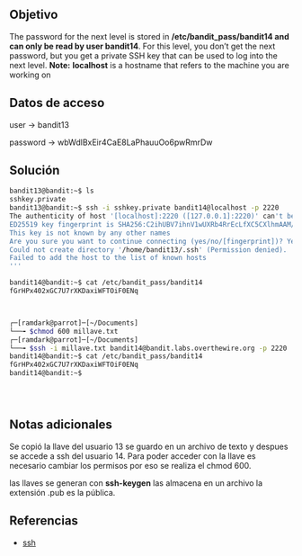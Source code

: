 ## Objetivo
The password for the next level is stored in **/etc/bandit_pass/bandit14 and can only be read by user bandit14**. For this level, you don’t get the next password, but you get a private SSH key that can be used to log into the next level. **Note:** **localhost** is a hostname that refers to the machine you are working on

## Datos de acceso
user -> bandit13

password -> wbWdlBxEir4CaE8LaPhauuOo6pwRmrDw

## Solución
``` bash
bandit13@bandit:~$ ls
sshkey.private
bandit13@bandit:~$ ssh -i sshkey.private bandit14@localhost -p 2220
The authenticity of host '[localhost]:2220 ([127.0.0.1]:2220)' can't be established.
ED25519 key fingerprint is SHA256:C2ihUBV7ihnV1wUXRb4RrEcLfXC5CXlhmAAM/urerLY.
This key is not known by any other names
Are you sure you want to continue connecting (yes/no/[fingerprint])? Yes
Could not create directory '/home/bandit13/.ssh' (Permission denied).
Failed to add the host to the list of known hosts
'''

bandit14@bandit:~$ cat /etc/bandit_pass/bandit14
fGrHPx402xGC7U7rXKDaxiWFTOiF0ENq



┌─[ramdark@parrot]─[~/Documents]
└──╼ $chmod 600 millave.txt
┌─[ramdark@parrot]─[~/Documents]
└──╼ $ssh -i millave.txt bandit14@bandit.labs.overthewire.org -p 2220
bandit14@bandit:~$ cat /etc/bandit_pass/bandit14
fGrHPx402xGC7U7rXKDaxiWFTOiF0ENq
bandit14@bandit:~$ 





```
## Notas adicionales

Se copió la llave del usuario 13 se guardo en un archivo de texto y despues se accede a ssh del usuario 14. Para poder acceder con la llave es necesario cambiar los permisos por eso se realiza el chmod 600. 

las llaves se generan con **ssh-keygen** las almacena en un archivo la extensión .pub es la pública.



## Referencias
+ [ssh](https://help.ubuntu.com/community/SSH/OpenSSH/Keys)
